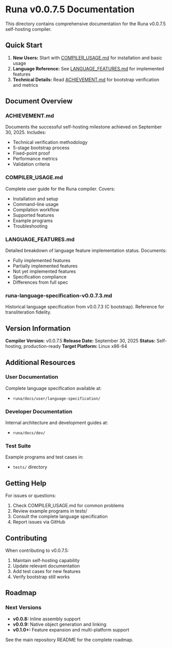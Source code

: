 # Runa v0.0.7.5 Documentation

This directory contains comprehensive documentation for the Runa v0.0.7.5 self-hosting compiler.

## Quick Start

1. **New Users:** Start with [COMPILER_USAGE.md](COMPILER_USAGE.md) for installation and basic usage
2. **Language Reference:** See [LANGUAGE_FEATURES.md](LANGUAGE_FEATURES.md) for implemented features
3. **Technical Details:** Read [ACHIEVEMENT.md](ACHIEVEMENT.md) for bootstrap verification and metrics

## Document Overview

### ACHIEVEMENT.md
Documents the successful self-hosting milestone achieved on September 30, 2025. Includes:
- Technical verification methodology
- 5-stage bootstrap process
- Fixed-point proof
- Performance metrics
- Validation criteria

### COMPILER_USAGE.md
Complete user guide for the Runa compiler. Covers:
- Installation and setup
- Command-line usage
- Compilation workflow
- Supported features
- Example programs
- Troubleshooting

### LANGUAGE_FEATURES.md
Detailed breakdown of language feature implementation status. Documents:
- Fully implemented features
- Partially implemented features
- Not yet implemented features
- Specification compliance
- Differences from full spec

### runa-language-specification-v0.0.7.3.md
Historical language specification from v0.0.7.3 (C bootstrap). Reference for transliteration fidelity.

## Version Information

**Compiler Version:** v0.0.7.5
**Release Date:** September 30, 2025
**Status:** Self-hosting, production-ready
**Target Platform:** Linux x86-64

## Additional Resources

### User Documentation
Complete language specification available at:
- `runa/docs/user/language-specification/`

### Developer Documentation
Internal architecture and development guides at:
- `runa/docs/dev/`

### Test Suite
Example programs and test cases in:
- `tests/` directory

## Getting Help

For issues or questions:
1. Check COMPILER_USAGE.md for common problems
2. Review example programs in tests/
3. Consult the complete language specification
4. Report issues via GitHub

## Contributing

When contributing to v0.0.7.5:
1. Maintain self-hosting capability
2. Update relevant documentation
3. Add test cases for new features
4. Verify bootstrap still works

## Roadmap

### Next Versions
- **v0.0.8:** Inline assembly support
- **v0.0.9:** Native object generation and linking
- **v0.1.0+:** Feature expansion and multi-platform support

See the main repository README for the complete roadmap.